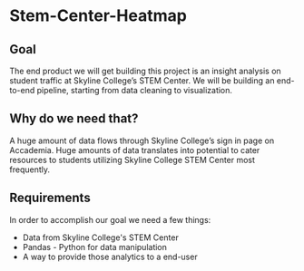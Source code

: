 # Stem-Center-Heatmap
<h2>Goal</h2>
<p>The end product we will get building this project is an insight analysis on student traffic at Skyline College’s STEM Center. We will be building an end-to-end pipeline, starting from data cleaning to visualization.</p>

<h2>Why do we need that?</h2>
<p>A huge amount of data flows through Skyline College’s sign in page on Accademia. Huge amounts of data translates into potential to cater resources to students utilizing Skyline College STEM Center most frequently. </p>

<h2>Requirements</h2>
<p>In order to accomplish our goal we need a few things:</p>
<ul>
  <li>Data from Skyline College's STEM Center</li>
  <li>Pandas - Python for data manipulation</li>
  <li>A way to provide those analytics to a end-user</li>
</ul>
